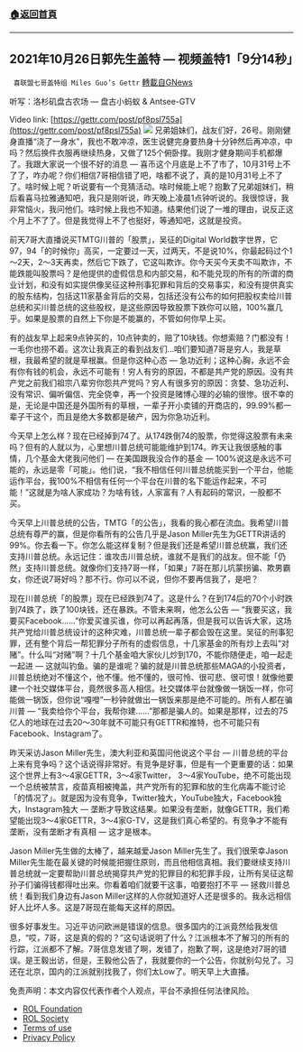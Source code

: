 ###  [:house:返回首頁](https://github.com/ourhimalayas/txt)
---


## 2021年10月26日郭先生盖特 — 视频盖特1「9分14秒」
` 喜联盟七哥盖特组 Miles Guo’s Gettr` [轉載自GNews](https://gnews.org/zh-hans/1622688/)

听写：洛杉矶盘古农场 — 盘古小蚂蚁 & Antsee-GTV

Video link: [https://gettr.com/post/pf8psl755a](https://gettr.com/post/pf8psl755a)
![](https://assets.gnews.org/wp-content/uploads/2021/10/AEF856B7-E562-4E94-A027-92B83E69A71F.png)
兄弟姐妹们，战友们好，26号。刚刚健身直播“浇了一身水”，我也不敢冲凉，医生说健完身要热身十分钟然后再冲凉，中吗？然后换件衣服再继续热身，又做了125个俯卧撑。我刚才健身期间手机都爆了。我跟大家说一个很不好的消息 — 喜币这个月底是上不了市了，10月31号上不了了，咋办呢？你们相信7哥相信错了吧，啥都不说了，真的是10月31号上不了了。啥时候上呢？听说要有一个竞猜活动。啥时候能上呢？抱歉了兄弟姐妹们，稍后看喜马拉雅通知吧，我只是刚听说，昨天晚上凌晨1点钟听说的。我很惊讶，我非常恼火，我问他们。啥时候上我也不知道。结果他们说了一堆的理由，说反正这个月上不了了。但是我觉得上不了也挺好，等通知吧，这就是投资。

前天7哥大直播说买TMTG川普的「股票」，吴征的Digital World数字世界，它97，94「的时候你」高买，一定要过一天，过两天，不是说10%，你最起码过个1～2天，2～3天再卖，然后它下跌了，它这叫欺诈。你今天买今天卖不叫欺诈，不能跌能叫股票吗？是他提供的虚假信息和内部交易，和不能兑现的所有的所谓的商业计划，和没有如实提供像吴征这种刑事犯罪和背后的交易事实，和没有提供真实的股东结构，包括这11家基金背后的交易，包括还没有公布的如何把股权卖给川普总统和买川普总统的这些股权，是这些原因导致股票下跌你可以赔，100%赢几乎。如果是股票的自然上下你是不能赢的，不管如何你早上买。

有的战友早上起来9点钟买的，10点钟卖的，赔了10块钱。你想索赔？门都没有！一毛你也捞不着。这次让我真正的看到战友们…咱们要知道7哥是穷人，我是草根，我最希望的就是草根赢。但是你这种心态 — 急功近利；这种心胸，永远不会有你有钱的机会，永远不可能有！穷人有穷的原因，不都是共产党的原因。没有共产党之前我们祖宗八辈穷你怨共产党吗？穷人有很多穷的原因：贪婪、急功近利、没有常识、偏听偏信、完全侥幸，再一个投资是赌博心理的必输的很惨。很不幸的是，无论是中国还是外国所有的草根，一辈子开小卖铺的开商店的，99.99%都一辈子干这个，而且是绝大多数都是破产，因为你急功近利。

今天早上怎么样？现在已经掉到74了。从174跌倒74的股票，你觉得这股票有未来吗？但有的人就以为，心里想川普总统可能能维护到174。昨天让我很感触的事情，几个基金大佬我问他们 — 在美国跟我没合作的基金 — 100%说这是永远不可能的，永远是零「可能」。他们说，“我不相信任何川普总统能买到一个平台，他能运作平台，我100%不相信有任何一个平台在川普的名下能运作起来，不可能！”这就是为啥人家成功？为啥有钱，人家富有？人有起码的常识，一股都不买。

今天早上川普总统的公告，TMTG「的公告」，我看的我心都在流血。我希望川普总统有尊严的赢，但是你看所有的公告几乎是Jason Miller先生为GETTR讲话的99%。你去看一下。你怎么能这样复制？但是我们还是希望川普总统赢，我们还支持川普总统。永远记住：谁攻击川普总统，谁就不是我们的战友。但不能「仍然」支持川普总统。就像你们支持7哥一样，「如果」7哥在那儿坑蒙拐骗、欺男霸女，你还说7哥好吗？那不行。你可以不说，但你不要再信我了，是吧？

现在川普总统「的股票」现在已经跌到74了。这是什么？在到174后的70个小时跌到74跌了，跌了100块钱，还在暴跌。不管未来啊，他怎么公告 — “我要买这，我要买Facebook……”你爱买谁买谁，你可以再起再落，但是我可以告诉大家，这场共产党给川普总统设计的这种灾难，川普总统一辈子都会毁在这里。吴征的刑事犯罪，还有整个背后一帮犯罪分子所有的虚假信息，十几家基金的所有炒上去叫“对赌”。什么叫“对赌”啊？十几个基金咱大家伙儿炒到170，不能你随便走，咱一起走一起进 — 这就叫钓鱼。骗的是谁呢？骗的就是川普总统那些MAGA的小投资者，川普总统绝对不懂这个，他不懂。他不懂的，很可怜、很可悲、很可恨！就像他要建一个社交媒体平台，竟然很多高人相信。社交媒体平台就像做一锅饭一样，你可能做一锅饭，但你说“嘎噔”一秒钟就做出一锅饭来那是绝不可能的。所有人都在骗川普 — “我卖给你个平台，我帮你建……”那都是骗人的。如果是那样，过去的75亿人的地球在过去20～30年就不可能只有GETTR和推特，也不可能只有Facebook、Instagram了。

昨天采访Jason Miller先生，澳大利亚和英国问他说这个平台 — 川普总统的平台上来有竞争吗？这个话说得非常好。有竞争是好事，但是有一个更重要的话：如果这个世界上有3～4家GETTR，3～4家Twitter， 3～4家YouTube，绝不可能出现一个总统被禁言，疫苗真相被掩盖，共产党所有的犯罪和放的生化病毒不能讨论「的情况了」。就是因为没有竞争，Twitter独大，YouTube独大，Facebook独大，Instagram独大 — 垄断才导致这结果。如果没有垄断，就像GETTR，我们希望能出现3～4家GETTR，3～4家G-TV，这是我们真心希望的。有竞争才不能有垄断，没有垄断才有真相 — 这才是根本。

Jason Miller先生做的太棒了，越来越爱Jason Miller先生了。我们很荣幸Jason Miller先生能在最关键的时候能把握住原则，而且他相信真相。我们要继续支持川普总统就一定要帮助川普总统揭穿共产党的犯罪目的和犯罪手段，让所有吴征这帮孙子们骗得钱都得吐出来。你看着咱们就要干这事，咱要抱打不平 — 拯救川普总统！看到我们身边有Jason Miller这样的人你就知道好人还是很多的。我永远相信好人比坏人多。这是7哥现在能每天这样的原因。

很多好事发生。习近平访问欧洲是错误的信息。很多国内的江派竟然给我发信息，“哎，7哥，这是真的假的？”这句话说明了什么？江派根本不了解习的所有的行踪，江派都不了解。7哥信息发错了啊，发错了，抱歉了啊，这是绝对7哥的错误。是王毅出访，但是，王毅他公告了，我就要你的一个公告，你就别勾兑了。习还在北京，国内的江派就别找我了，你们太Low了。明天早上大直播。

 

免责声明：本文内容仅代表作者个人观点，平台不承担任何法律风险。

- [ROL Foundation](https://rolfoundation.org/)
- [ROL Society](https://rolsociety.org/)
- [Terms of use](https://gnews.org/terms-of-use-3/)
- [Privacy Policy](https://gnews.org/privacy-policy/)
